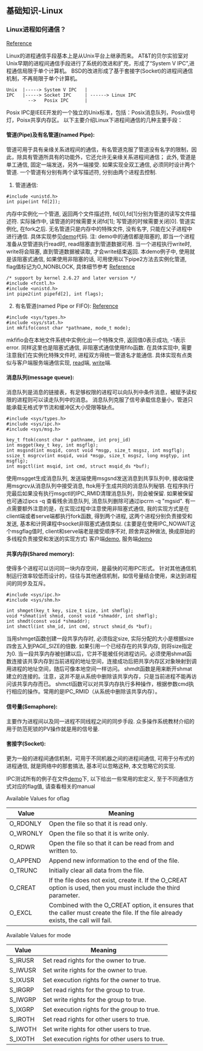 ## 基础知识-Linux

### Linux进程如何通信？
[Reference][detail_ref]

Linux的进程通信手段基本上是从Unix平台上继承而来。
AT&T的贝尔实验室对Unix早期的进程间通信手段进行了系统的改进和扩充，形成了“System V IPC”,进程通信局限于单个计算机。
BSD的改进形成了基于套接字(Socket)的进程间通信机制，不再局限于单个计算机。
~~~
Unix  |-----> System V IPC   |
IPC	  |-----> Socket IPC     | ------> Linux IPC
	 	-->	  Posix IPC	     |
~~~

Posix IPC是IEEE开发的一个独立的Unix标准，包括：Posix消息队列，Posix信号灯，Poisx共享内存区。
以下主要介绍Linux下进程间通信的几种主要手段：

#### 管道(Pipe)及有名管道(named Pipe):
管道可用于具有亲缘关系进程间的通信，有名管道克服了管道没有名字的限制，因此，除具有管道所具有的功能外，它还允许无亲缘关系进程间通信；
此外, 管道是单工通信, 固定一端发送，另外一端接受. 如果实现全双工通信, 必须同时设计两个管道. 一个管道有分别有两个读写描述符, 分别由两个进程去控制.

1. 管道通信:
~~~
#include <unistd.h>
int pipe(int fd[2]);
~~~

内存中实例化一个管道, 返回两个文件描述符, fd[0],fd[1]分别为管道的读写文件描述符. 实际操作中, 读管道的时候需要关闭fd[1]; 写管道的时候需要关闭[0].
管道实例化, 在fork之后. 无名管道只是内存中的特殊文件, 没有名字, 只能在父子进程中进行通信. 具体实现参见[demo][ipc_demo_pipe]代码.
注: demo中的通信都是阻塞的, 即当一个进程准备从空管道执行read时, read阻塞直到管道数据可用. 当一个进程执行write时, write将会阻塞, 直到管道数据被读取, 才会write结束返回.
本demo例子中, 使用就是该阻塞式通信, 如果使用非阻塞的话, 可用使用以下pipe2方法去实例化管道, flag值标记为O_NONBLOCK, 具体细节参考
[Reference][pipe_ref]
~~~
/* support by kernel 2.6.27 and later version */
#include <fcntl.h>              
#include <unistd.h>
int pipe2(int pipefd[2], int flags);
~~~

2. 有名管道(named Pipe or FIFO):
[Reference][fifo_ref]

~~~
#include <sys/types.h>
#include <sys/stat.h>
int mkfifo(const char *pathname, mode_t mode);
~~~
mkfifio会在本地文件系统中实例化出一个特殊文件, 返回值0表示成功, -1表示error. 同样这里也是阻塞式通信, 非阻塞式通信使用fifo函数.
在具体实现中, 需要注意我们在实例化特殊文件时, 进程双方得统一管道名才能通信.
具体实现有点类似与客户端服务端通信实现, [read][ipc_demo_fifo_r]端, [write][ipc_demo_fifo_w]端.


#### 消息队列(message queue):
消息队列是消息的链接表，有足够权限的进程可以向队列中条件消息，被赋予读权限的进程则可以读走队列中的消息。
消息队列克服了信号承载信息量小，管道只能承载无格式字节流和缓冲区大小受限等缺点。

~~~
#include <sys/types.h>
#include <sys/ipc.h>
#include <sys/msg.h>

key_t ftok(const char * pathname, int proj_id)
int msgget(key_t key, int msgflg);
int msgsnd(int msqid, const void *msgp, size_t msgsz, int msgflg);
ssize_t msgrcv(int msqid, void *msgp, size_t msgsz, long msgtyp, int msgflg);
int msgctl(int msqid, int cmd, struct msqid_ds *buf);
~~~

使用msgget生成消息队列, 发送端使用msgsnd发送消息到共享队列中, 接收端使用msgrcv从消息队列中接受消息, ftok用于生成共同的消息队列秘钥. 在程序执行完最后如果没有执行msgctl的IPC_RMID清理消息队列，则会被保留.  如果被保留也可通过ipcs -q 查看残余消息队列, 消息队列删除可通过ipcrm -q "mgsid".
有一点需要额外注意的是，在实现过程中注意使用非阻塞式通信, 我的实现方式是在client端或者serve端都执行fork函数, 得到两个进程, 这两个进程分别负责接受和发送, 基本和计网课程中socket非阻塞式通信类似.
(主要是在使用IPC_NOWAIT这个msgflag值时, client和serve端老是接受顺序不对, 顾舍弃这种做法, 换成原始的多线程负责接受和发送的实现方式)
客户端[demo][ipc_msg_client], 服务端[demo][ipc_msg_serve]

#### 共享内存(Shared memory):
使得多个进程可以访问同一块内存空间，是最快的可用IPC形式。
针对其他通信机制运行效率较低而设计的，往往与其他通信机制，如信号量结合使用，来达到进程间的同步及互斥。

~~~
#include <sys/ipc.h>
#include <sys/shm.h>

int shmget(key_t key, size_t size, int shmflg);
void *shmat(int shmid, const void *shmaddr, int shmflg);
int shmdt(const void *shmaddr); 
int shmctl(int shm_id, int cmd, struct shmid_ds *buf);
~~~
当用shmget函数创建一段共享内存时, 必须指定size, 实际分配的大小是根据size四舍五入到PAGE_SIZE的倍数. 如果引用一个已经存在的共享内存, 则将size指定为0.
当一段共享内存被创建以后，它并不能被任何进程访问。必须使用shmat函数连接该共享内存到当前进程的地址空间，连接成功后把共享内存区对象映射到调用进程的地址空间，随后可像本地空间一样访问。
shmdt函数是用来断开shmat建立的连接的。注意，这并不是从系统中删除该共享内存，只是当前进程不能再访问该共享内存而已。
shmctl函数可以对共享内存执行多种操作，根据参数cmd执行相应的操作。常用的是IPC_RMID（从系统中删除该共享内存）。

#### 信号量(Semaphore):
主要作为进程间以及同一进程不同线程之间的同步手段. 众多操作系统教材介绍的用于防范死锁的PV操作就是用的信号量.

#### 套接字(Socket):
更为一般的进程间通信机制，可用于不同机器之间的进程间通信, 可用于分布式的进程通信, 就是网络中的那套搞法, 基本可以忽略这种, 本文忽略它的实现.

IPC测试所有的例子在文件[demo][ipc_demo_code]下, 以下给出一些常用的宏定义, 至于不同通信方式对应的flag值, 请查看相关的manual

Available Values for oflag

Value	|	Meaning
--------- | ----------
O_RDONLY  |	Open the file so that it is read only.
O_WRONLY  |	Open the file so that it is write only.
O_RDWR	  |	Open the file so that it can be read from and written to.
O_APPEND  |	Append new information to the end of the file.
O_TRUNC	  |	Initially clear all data from the file.
O_CREAT	  |	If the file does not exist, create it. If the O_CREAT option is used, then you must include the third parameter.
O_EXCL	  |	Combined with the O_CREAT option, it ensures that the caller must create the file. If the file already exists, the call will fail.

Available Values for mode

Value	|	Meaning
--------- | ----------
S_IRUSR	  |	Set read rights for the owner to true.
S_IWUSR	  |	Set write rights for the owner to true.
S_IXUSR	  |	Set execution rights for the owner to true.
S_IRGRP	  |	Set read rights for the group to true.
S_IWGRP	  |	Set write rights for the group to true.
S_IXGRP	  |	Set execution rights for the group to true.
S_IROTH	  |	Set read rights for other users to true.
S_IWOTH	  |	Set write rights for other users to true.
S_IXOTH	  |	Set execution rights for other users to true.


[detail_ref]: https://www.tldp.org/LDP/lpg/node7.html
[ipc_demo_code]: ./demo/linux/1
[pipe_ref]: https://linux.die.net/man/7/pipe
[ipc_demo_pipe]: ./demo/linux/1/pipe_ipc_test.c
[read]: ./demo/linux/1/pipe_fifo_test_r.c
[write]: ./demo/linux/1/pipe_fifo_test_w.c
[fifo_ref]: https://linux.die.net/man/3/mkfifo
[ipc_msg_client]: ./demo/linux/1/msg_que_test_s.c
[ipc_msg_serve]: ./demo/linux/1/msg_que_test_w.c
[ipc_demo_fifo_r]: ./demo/linux/1/pipe_fifo_test_r.c
[ipc_demo_fifo_w]: ./demo/linux/1/pipe_fifo_test_w.c
